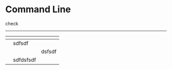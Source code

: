 # Command Line

check&#x20;

***

<table data-view="cards"><thead><tr><th></th><th></th><th></th></tr></thead><tbody><tr><td></td><td>sdfsdf</td><td></td></tr><tr><td></td><td></td><td>dsfsdf</td></tr><tr><td></td><td>sdfdsfsdf</td><td></td></tr></tbody></table>

